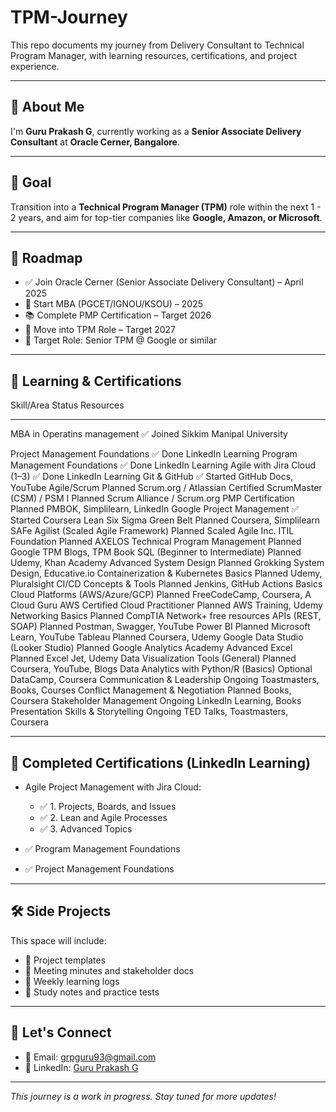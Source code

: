 # TPM-Journey

This repo documents my journey from Delivery Consultant to Technical Program Manager, with learning resources, certifications, and project experience.

---

## 👋 About Me

I'm **Guru Prakash G**, currently working as a **Senior Associate Delivery Consultant** at **Oracle Cerner, Bangalore**.

---

## 🎯 Goal

Transition into a **Technical Program Manager (TPM)** role within the next 1 - 2 years, and aim for top-tier companies like **Google, Amazon, or Microsoft**.

---

## 📌 Roadmap

- ✅ Join Oracle Cerner (Senior Associate Delivery Consultant) – April 2025  
- 🚀 Start MBA (PGCET/IGNOU/KSOU) – 2025  
- 📚 Complete PMP Certification – Target 2026  
- 💼 Move into TPM Role – Target 2027  
- 🌟 Target Role: Senior TPM @ Google or similar

---

## 🧠 Learning & Certifications

Skill/Area                                  Status       Resources
-----------------------------------------  -----------  ----------------------------------------
MBA in Operatins management                ✅ Joined      Sikkim Manipal University

Project Management Foundations             ✅ Done        LinkedIn Learning
Program Management Foundations             ✅ Done        LinkedIn Learning
Agile with Jira Cloud (1–3)                ✅ Done        LinkedIn Learning
Git & GitHub                               ✅ Started      GitHub Docs, YouTube
Agile/Scrum                                Planned        Scrum.org / Atlassian
Certified ScrumMaster (CSM) / PSM I        Planned        Scrum Alliance / Scrum.org
PMP Certification                          Planned        PMBOK, Simplilearn, LinkedIn
Google Project Management                  ✅ Started     Coursera
Lean Six Sigma Green Belt                  Planned        Coursera, Simplilearn
SAFe Agilist (Scaled Agile Framework)      Planned        Scaled Agile Inc.
ITIL Foundation                            Planned        AXELOS
Technical Program Management               Planned        Google TPM Blogs, TPM Book
SQL (Beginner to Intermediate)             Planned        Udemy, Khan Academy
Advanced System Design                     Planned        Grokking System Design, Educative.io
Containerization & Kubernetes Basics       Planned        Udemy, Pluralsight
CI/CD Concepts & Tools                     Planned        Jenkins, GitHub Actions Basics
Cloud Platforms (AWS/Azure/GCP)            Planned        FreeCodeCamp, Coursera, A Cloud Guru
AWS Certified Cloud Practitioner           Planned        AWS Training, Udemy
Networking Basics                          Planned        CompTIA Network+ free resources
APIs (REST, SOAP)                          Planned        Postman, Swagger, YouTube
Power BI                                   Planned        Microsoft Learn, YouTube
Tableau                                    Planned        Coursera, Udemy
Google Data Studio (Looker Studio)         Planned        Google Analytics Academy
Advanced Excel                             Planned        Excel Jet, Udemy
Data Visualization Tools (General)         Planned        Coursera, YouTube, Blogs
Data Analytics with Python/R (Basics)      Optional       DataCamp, Coursera
Communication & Leadership                 Ongoing        Toastmasters, Books, Courses
Conflict Management & Negotiation          Planned        Books, Coursera
Stakeholder Management                     Ongoing        LinkedIn Learning, Books
Presentation Skills & Storytelling         Ongoing        TED Talks, Toastmasters, Coursera

---

## 📄 Completed Certifications (LinkedIn Learning)

- Agile Project Management with Jira Cloud:  
  - ✅ 1. Projects, Boards, and Issues  
  - ✅ 2. Lean and Agile Processes  
  - ✅ 3. Advanced Topics  

- ✅ Program Management Foundations  
- ✅ Project Management Foundations  

---

## 🛠️ Side Projects

This space will include:
- 📂 Project templates  
- 📄 Meeting minutes and stakeholder docs  
- 🧾 Weekly learning logs  
- 🧠 Study notes and practice tests  

---

## 🤝 Let's Connect

- 📧 Email: [grpguru93@gmail.com](mailto:grpguru93@gmail.com)  
- 🔗 LinkedIn: [Guru Prakash G](https://www.linkedin.com/in/guru-prakash-g-aab00518a)  

---

_This journey is a work in progress. Stay tuned for more updates!_
